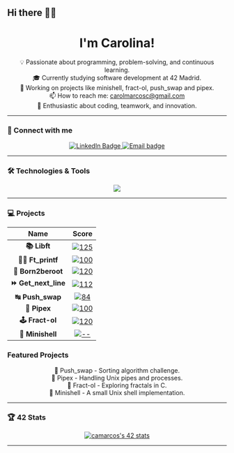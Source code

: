 ## Hi there 👋🏼

<div align="center">
  <h1 align="center">I'm Carolina! </h1>
</div>

<div align="center">

💡 Passionate about programming, problem-solving, and continuous learning.<br>
🎓 Currently studying software development at 42 Madrid.<br>
🚀 Working on projects like minishell, fract-ol, push_swap and pipex.<br>
📫 How to reach me: carolmarcosc@gmail.com<br>
💖 Enthusiastic about coding, teamwork, and innovation.<br>
</div>

---

### 📌 Connect with me
<div align="center">
	<a href="https://www.linkedin.com/in/carolina-marcos-cárdaba/">
	<img src="https://img.shields.io/badge/LinkedIn-%230077B5.svg?&style=for-the-badge&logo=linkedin&logoColor=white" alt="LinkedIn Badge"/>
	</a>
	<a href="mailto:carolmarcosc@gmail.com">
	<img src="https://img.shields.io/badge/Gmail-D14836?style=for-the-badge&logo=gmail&logoColor=white" alt="Email badge"/>
	</a>
</div>

---

### 🛠️ Technologies & Tools
<div align="center">
  <img src="https://skillicons.dev/icons?i=c,cpp,bash,github,vscode,linux" />
</div>

---

### 💻 Projects
<div align="center">

| Name             | Score |
|:---------------:|:------:|
| **📚 Libft**        | [![125](https://img.shields.io/badge/125-2ea44f)](https://github.com/camarcos/Libft) |
| **✍🏼 Ft_printf**    | [![100](https://img.shields.io/badge/100-2ea44f)](https://github.com/camarcos/Printf) |
| **🤖 Born2beroot**  | [![120](https://img.shields.io/badge/120-2ea44f)](https://github.com/camarcos/Born2beroot) |
| **⏩ Get_next_line** | [![112](https://img.shields.io/badge/112-2ea44f)](https://github.com/camarcos/GetNextLine) |
| **↹ Push_swap**     | [![84](https://img.shields.io/badge/84-2ea44f)](https://github.com/camarcos/Push_swap) |
| **🧬 Pipex**        | [![100](https://img.shields.io/badge/100-2ea44f)](https://github.com/camarcos/Pipex) |
| **🕹️ Fract-ol**     | [![120](https://img.shields.io/badge/120-2ea44f)](https://github.com/camarcos/Fract-ol) |
| **🐚 Minishell**    | [![--](https://img.shields.io/badge/---grey)](https://github.com/madel-04/MiniShell) |

</div>


### Featured Projects
<div align="center">
  🔢 Push_swap - Sorting algorithm challenge.<br>
  📜 Pipex - Handling Unix pipes and processes.<br>
  🎨 Fract-ol - Exploring fractals in C.<br>
  🚧 Minishell - A small Unix shell implementation.<br>
</div>

---

### 🏆 42 Stats
<div align="center">
<a href="https://github.com/oakoudad/badge42"><img src="https://badge.mediaplus.ma/darkgray/camarcos?1337Badge=off&UM6P=off" alt="camarcos's 42 stats" /></a>
</div>

---

